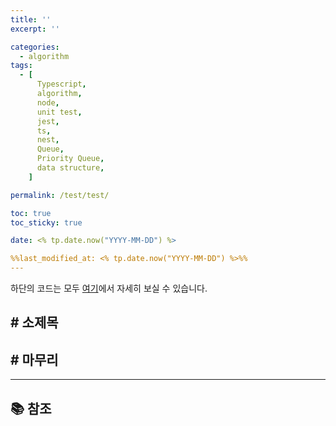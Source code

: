 ```yaml
---
title: ''
excerpt: ''

categories:
  - algorithm
tags:
  - [
      Typescript,
      algorithm,
      node,
      unit test,
      jest,
      ts,
      nest,
      Queue,
      Priority Queue,
      data structure,
    ]

permalink: /test/test/

toc: true
toc_sticky: true

date: <% tp.date.now("YYYY-MM-DD") %>

%%last_modified_at: <% tp.date.now("YYYY-MM-DD") %>%%
---
```



하단의 코드는 모두 [여기](https://github.com/uhjee/TIL/tree/master/data-structure/typescript)에서 자세히 보실 수 있습니다.

## <strong>#</strong> 소제목


## <strong>#</strong> 마무리



---

## 📚 참조

[]()

